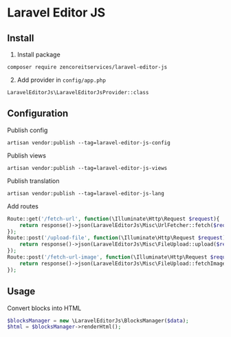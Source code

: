 # Laravel Editor JS

## Install

1. Install package

```composer require zencoreitservices/laravel-editor-js```

2. Add provider in `config/app.php`

```LaravelEditorJs\LaravelEditorJsProvider::class```

## Configuration

Publish config

```artisan vendor:publish --tag=laravel-editor-js-config```

Publish views

```artisan vendor:publish --tag=laravel-editor-js-views```

Publish translation

```artisan vendor:publish --tag=laravel-editor-js-lang```

Add routes

```php
Route::get('/fetch-url', function(\Illuminate\Http\Request $request){
    return response()->json(LaravelEditorJs\Misc\UrlFetcher::fetch($request));
});
Route::post('/upload-file', function(\Illuminate\Http\Request $request){
    return response()->json(LaravelEditorJs\Misc\FileUpload::upload($request));
});
Route::post('/fetch-url-image', function(\Illuminate\Http\Request $request){
    return response()->json(LaravelEditorJs\Misc\FileUpload::fetchImage($request));
});
```

## Usage

Convert blocks into HTML
```php
$blocksManager = new \LaravelEditorJs\BlocksManager($data);
$html = $blocksManager->renderHtml();
```